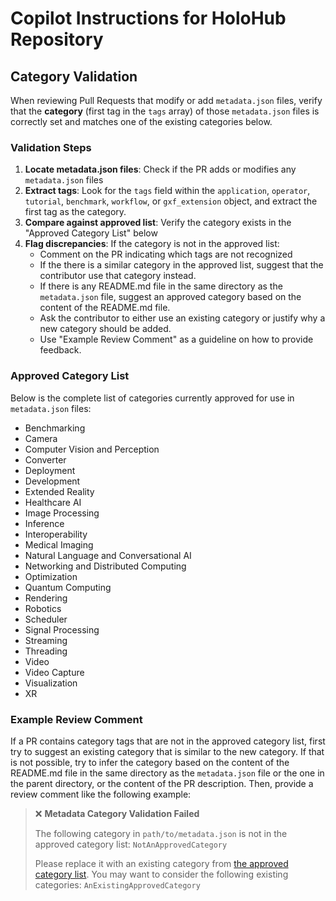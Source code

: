 # Copilot Instructions for HoloHub Repository

## Category Validation

When reviewing Pull Requests that modify or add `metadata.json` files, verify that the **category** (first tag in the `tags` array) of those `metadata.json` files is correctly set and matches one of the existing categories below.

### Validation Steps

1. **Locate metadata.json files**: Check if the PR adds or modifies any `metadata.json` files
2. **Extract tags**: Look for the `tags` field within the `application`, `operator`, `tutorial`, `benchmark`, `workflow`, or `gxf_extension` object, and extract the first tag as the category.
3. **Compare against approved list**: Verify the category exists in the "Approved Category List" below
4. **Flag discrepancies**: If the category is not in the approved list:
   - Comment on the PR indicating which tags are not recognized
   - If the there is a similar category in the approved list, suggest that the contributor use that category instead.
   - If there is any README.md file in the same directory as the `metadata.json` file, suggest an approved category based on the content of the README.md file.
   - Ask the contributor to either use an existing category or justify why a new category should be added.
   - Use "Example Review Comment" as a guideline on how to provide feedback.

### Approved Category List

Below is the complete list of categories currently approved for use in `metadata.json` files:

- Benchmarking
- Camera
- Computer Vision and Perception
- Converter
- Deployment
- Development
- Extended Reality
- Healthcare AI
- Image Processing
- Inference
- Interoperability
- Medical Imaging
- Natural Language and Conversational AI
- Networking and Distributed Computing
- Optimization
- Quantum Computing
- Rendering
- Robotics
- Scheduler
- Signal Processing
- Streaming
- Threading
- Video
- Video Capture
- Visualization
- XR

### Example Review Comment

If a PR contains category tags that are not in the approved category list, first try to suggest an existing category that is similar to the new category.
If that is not possible, try to infer the category based on the content of the README.md file in the same directory as the `metadata.json` file or the one in the parent directory, or the content of the PR description. Then, provide a review comment like the following example:

> ❌ **Metadata Category Validation Failed**
>
> The following category in `path/to/metadata.json` is not in the approved category list: `NotAnApprovedCategory`
>
> Please replace it with an existing category from [the approved category list](https://github.com/nvidia-holoscan/holohub/tree/main/.github/copilot-instructions.md#approved-category-list).
> You may want to consider the following existing categories: `AnExistingApprovedCategory`
